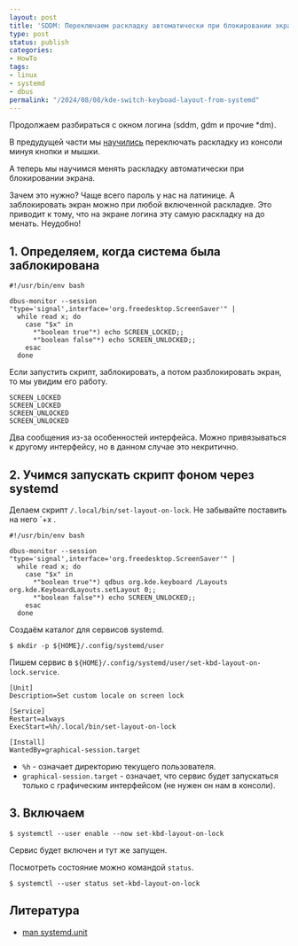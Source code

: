 ```yaml
---
layout: post
title: 'SDDM: Переключаем раскладку автоматически при блокировании экрана'
type: post
status: publish
categories:
- HowTo
tags:
- linux
- systemd
- dbus
permalink: "/2024/08/08/kde-switch-keyboad-layout-from-systemd"
---
```


Продолжаем разбираться с окном логина (sddm, gdm и прочие *dm).

В предудущей части мы [научились]({{site.baseurl}}/2024/08/07/kde-switch-keyboad-layout-from-cli) переключать раскладку из консоли минуя кнопки и мышки.

А теперь мы научимся менять раскладку автоматически при блокировании экрана.

Зачем это нужно? Чаще всего пароль у нас на латинице. А заблокировать экран можно при любой включенной раскладке. Это приводит к тому, что на экране логина эту самую раскладку на до менать. Неудобно!

## 1. Определяем, когда система была заблокирована

```shell
#!/usr/bin/env bash

dbus-monitor --session "type='signal',interface='org.freedesktop.ScreenSaver'" |
  while read x; do
    case "$x" in 
      *"boolean true"*) echo SCREEN_LOCKED;;
      *"boolean false"*) echo SCREEN_UNLOCKED;;  
    esac
  done
```

Если запустить скрипт, заблокировать, а потом разблокировать экран, то мы увидим его работу.

```text
SCREEN_LOCKED
SCREEN_LOCKED
SCREEN_UNLOCKED
SCREEN_UNLOCKED
```

Два сообщения из-за особенностей интерфейса. Можно привязываться к другому интерфейсу, но в данном случае это некритично.

## 2. Учимся запускать скрипт фоном через systemd

Делаем скрипт `/.local/bin/set-layout-on-lock`. Не забывайте поставить на него `+x .
```shell
#!/usr/bin/env bash

dbus-monitor --session "type='signal',interface='org.freedesktop.ScreenSaver'" |
  while read x; do
    case "$x" in 
      *"boolean true"*) qdbus org.kde.keyboard /Layouts org.kde.KeyboardLayouts.setLayout 0;;
      *"boolean false"*) echo SCREEN_UNLOCKED;;  
    esac
  done

```

Создаём каталог для сервисов systemd.

```shell
$ mkdir -p ${HOME}/.config/systemd/user
```

Пишем сервис в `${HOME}/.config/systemd/user/set-kbd-layout-on-lock.service`.

```text
[Unit]
Description=Set custom locale on screen lock

[Service]
Restart=always
ExecStart=%h/.local/bin/set-layout-on-lock

[Install]
WantedBy=graphical-session.target
```

* `%h` - означает директорию текущего пользователя.
* `graphical-session.target` - означает, что сервис будет запускаться только с графическим интерфейсом (не нужен он нам в консоли).

## 3. Включаем

```shell
$ systemctl --user enable --now set-kbd-layout-on-lock
```

Сервис будет включен и тут же запущен.

Посмотреть состояние можно командой `status`.

```shell
$ systemctl --user status set-kbd-layout-on-lock
```

## Литература
* [man systemd.unit](https://www.freedesktop.org/software/systemd/man/latest/systemd.unit.html#Specifiers)